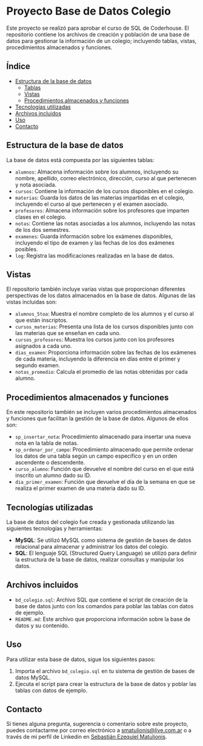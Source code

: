 # Proyecto Base de Datos Colegio

Este proyecto se realizó para aprobar el curso de SQL de Coderhouse. El repositorio contiene los archivos de creación y población de una base de datos para gestionar la información de un colegio; incluyendo tablas, vistas, procedimientos almacenados y funciones.

## Índice

- [Estructura de la base de datos](#estructura-de-la-base-de-datos)
  - [Tablas](#tablas)
  - [Vistas](#vistas)
  - [Procedimientos almacenados y funciones](#procedimientos-almacenados-y-funciones)
- [Tecnologías utilizadas](#tecnologías-utilizadas)
- [Archivos incluidos](#archivos-incluidos)
- [Uso](#uso)
- [Contacto](#contacto)
 
## Estructura de la base de datos

La base de datos está compuesta por las siguientes tablas:

- `alumnos`: Almacena información sobre los alumnos, incluyendo su nombre, apellido, correo electrónico, dirección, curso al que pertenecen y nota asociada.
- `cursos`: Contiene la información de los cursos disponibles en el colegio.
- `materias`: Guarda los datos de las materias impartidas en el colegio, incluyendo el curso al que pertenecen y el examen asociado.
- `profesores`: Almacena información sobre los profesores que imparten clases en el colegio.
- `notas`: Contiene las notas asociadas a los alumnos, incluyendo las notas de los dos semestres.
- `examenes`: Guarda información sobre los exámenes disponibles, incluyendo el tipo de examen y las fechas de los dos exámenes posibles.
- `log`: Registra las modificaciones realizadas en la base de datos.

## Vistas

El repositorio también incluye varias vistas que proporcionan diferentes perspectivas de los datos almacenados en la base de datos. Algunas de las vistas incluidas son:

- `alumnos_5toa`: Muestra el nombre completo de los alumnos y el curso al que están inscriptos.
- `cursos_materias`: Presenta una lista de los cursos disponibles junto con las materias que se enseñan en cada uno.
- `cursos_profesores`: Muestra los cursos junto con los profesores asignados a cada uno.
- `dias_examen`: Proporciona información sobre las fechas de los exámenes de cada materia, incluyendo la diferencia en días entre el primer y segundo examen.
- `notas_promedio`: Calcula el promedio de las notas obtenidas por cada alumno.

## Procedimientos almacenados y funciones

En este repositorio también se incluyen varios procedimientos almacenados y funciones que facilitan la gestión de la base de datos. Algunos de ellos son:

- `sp_insertar_nota`: Procedimiento almacenado para insertar una nueva nota en la tabla de notas.
- `sp_ordenar_por_campo`: Procedimiento almacenado que permite ordenar los datos de una tabla según un campo específico y en un orden ascendente o descendente.
- `curso_alumno`: Función que devuelve el nombre del curso en el que está inscrito un alumno dado su ID.
- `dia_primer_examen`: Función que devuelve el día de la semana en que se realiza el primer examen de una materia dado su ID.

## Tecnologías utilizadas

La base de datos del colegio fue creada y gestionada utilizando las siguientes tecnologías y herramientas:

- **MySQL**: Se utilizó MySQL como sistema de gestión de bases de datos relacional para almacenar y administrar los datos del colegio.
- **SQL**: El lenguaje SQL (Structured Query Language) se utilizó para definir la estructura de la base de datos, realizar consultas y manipular los datos.

## Archivos incluidos

- `bd_colegio.sql`: Archivo SQL que contiene el script de creación de la base de datos junto con los comandos para poblar las tablas con datos de ejemplo.
- `README.md`: Este archivo que proporciona información sobre la base de datos y su contenido.

## Uso

Para utilizar esta base de datos, sigue los siguientes pasos:

1. Importa el archivo `bd_colegio.sql` en tu sistema de gestión de bases de datos MySQL.
2. Ejecuta el script para crear la estructura de la base de datos y poblar las tablas con datos de ejemplo.

## Contacto

Si tienes alguna pregunta, sugerencia o comentario sobre este proyecto, puedes contactarme por correo electrónico a [smatulionis@live.com.ar](mailto:smatulionis@live.com.ar) o a través de mi perfil de Linkedin en [Sebastián Ezequiel Matulionis](https://www.linkedin.com/in/smatulionis/).
